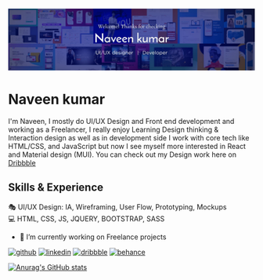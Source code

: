 <!--
**Code-kumar/Code-kumar** is a ✨ _special_ ✨ repository because its `README.md` (this file) appears on your GitHub profile.

Here are some ideas to get you started:

- 🔭 I’m currently working on ...
- 🌱 I’m currently learning ...
- 👯 I’m looking to collaborate on ...
- 🤔 I’m looking for help with ...
- 💬 Ask me about ...
- 📫 How to reach me: ...
- 😄 Pronouns: ...
- ⚡ Fun fact: ...
-->
![Design & Development ](https://github.com/Code-kumar/Code-kumar/blob/b9fc485ccb9c2b70b75c4586cb242fa873831388/Banner-img.jpg)

# Naveen kumar

I'm Naveen, I mostly do UI/UX Design and Front end development and working as a Freelancer, I really enjoy Learning Design thinking & Interaction design as well as in 
development side I work with core tech like HTML/CSS, and JavaScript but now I see myself more interested in React and Material design (MUI).
You can check out my Design work here on [Dribbble](https://dribbble.com/Naveen_design)


## Skills & Experience
🎭 UI/UX Design: IA, Wireframing, User Flow, Prototyping, Mockups <br />
💻 HTML, CSS, JS, JQUERY, BOOTSTRAP, SASS 


- 🔭 I’m currently working on Freelance projects 


[<img src='https://cdn.jsdelivr.net/npm/simple-icons@3.0.1/icons/github.svg' alt='github' height='40'>](https://github.com/Code-kumar)  [<img src='https://cdn.jsdelivr.net/npm/simple-icons@3.0.1/icons/linkedin.svg' alt='linkedin' height='40'>](https://www.linkedin.com/in/naveen-design/)  [<img src='https://cdn.jsdelivr.net/npm/simple-icons@3.0.1/icons/dribbble.svg' alt='dribbble' height='40'>](https://dribbble.com/Naveen_design)  [<img src='https://cdn.jsdelivr.net/npm/simple-icons@3.0.1/icons/behance.svg' alt='behance' height='40'>](https://www.behance.net/Naveen_design)  



[![Anurag's GitHub stats](https://github-readme-stats.vercel.app/api?username=Code-kumar)](https://github.com/anuraghazra/github-readme-stats)
